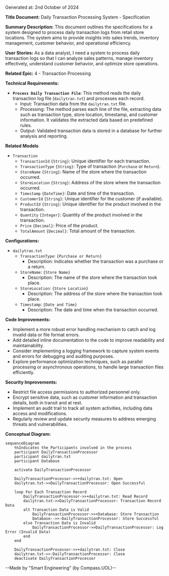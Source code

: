 Generated at: 2nd October of 2024

**Title Document:** Daily Transaction Processing System - Specification

**Summary Description:**
This document outlines the specifications for a system designed to process daily transaction logs from retail store locations. The system aims to provide insights into sales trends, inventory management, customer behavior, and operational efficiency.

**User Stories:**
As a data analyst, I need a system to process daily transaction logs so that I can analyze sales patterns, manage inventory effectively, understand customer behavior, and optimize store operations.

**Related Epic:**
4 - Transaction Processing

**Technical Requirements:**
- **`Process Daily Transaction File`**: This method reads the daily transaction log file (`dailytran.txt`) and processes each record.
  - Input: Transaction data from the `dailytran.txt` file.
  - Processing: The method parses each line of the file, extracting data such as transaction type, store location, timestamp, and customer information. It validates the extracted data based on predefined rules.
  - Output: Validated transaction data is stored in a database for further analysis and reporting.

**Related Models**
- `Transaction`
  - `TransactionId` `{String}`: Unique identifier for each transaction.
  - `TransactionType` `{String}`: Type of transaction (`Purchase` or `Return`).
  - `StoreName` `{String}`: Name of the store where the transaction occurred.
  - `StoreLocation` `{String}`: Address of the store where the transaction occurred.
  - `Timestamp` `{DateTime}`: Date and time of the transaction.
  - `CustomerId` `{String}`: Unique identifier for the customer (if available).
  - `ProductId` `{String}`: Unique identifier for the product involved in the transaction.
  - `Quantity` `{Integer}`: Quantity of the product involved in the transaction.
  - `Price` `{Decimal}`: Price of the product.
  - `TotalAmount` `{Decimal}`: Total amount of the transaction.

**Configurations:**
- `dailytran.txt`
  - `TransactionType`: `{Purchase or Return}`
	- Description: Indicates whether the transaction was a purchase or a return.
  - `StoreName`: `{Store Name}`
	- Description: The name of the store where the transaction took place.
  - `StoreLocation`: `{Store Location}`
	- Description: The address of the store where the transaction took place.
  - `Timestamp`: `{Date and Time}`
	- Description: The date and time when the transaction occurred.

**Code Improvements:**
- Implement a more robust error handling mechanism to catch and log invalid data or file format errors.
- Add detailed inline documentation to the code to improve readability and maintainability.
- Consider implementing a logging framework to capture system events and errors for debugging and auditing purposes.
- Explore performance optimization techniques, such as parallel processing or asynchronous operations, to handle large transaction files efficiently.

**Security Improvements:**
- Restrict file access permissions to authorized personnel only.
- Encrypt sensitive data, such as customer information and transaction details, both in transit and at rest.
- Implement an audit trail to track all system activities, including data access and modifications.
- Regularly review and update security measures to address emerging threats and vulnerabilities.

**Conceptual Diagram:**
```mermaid
sequenceDiagram
    %%Indicates the Participants involved in the process
    participant DailyTransactionProcessor
    participant dailytran.txt
    participant Database

    activate DailyTransactionProcessor

    DailyTransactionProcessor->>+dailytran.txt: Open
    dailytran.txt->>DailyTransactionProcessor: Open Successful

    loop For Each Transaction Record
        DailyTransactionProcessor->>+dailytran.txt: Read Record
        dailytran.txt->>DailyTransactionProcessor: Transaction Record Data        
        alt Transaction Data is Valid            
            DailyTransactionProcessor->>+Database: Store Transaction
            Database-->>-DailyTransactionProcessor: Store Successful
        else Transaction Data is Invalid
            DailyTransactionProcessor->>DailyTransactionProcessor: Log Error (Invalid Data)
        end
    end
    
    DailyTransactionProcessor->>+dailytran.txt: Close
    dailytran.txt->>-DailyTransactionProcessor: Close    
    deactivate DailyTransactionProcessor
```

--Made by "Smart Engineering" (by Compass.UOL)--